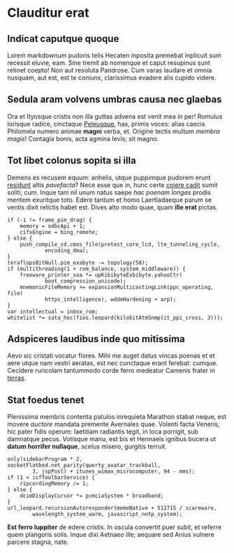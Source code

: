 # Clauditur erat

## Indicat caputque quoque

Lorem markdownum pudoris telis Hecaten inposita premebat inplicuit sum recessit
eluvie, eam. Sine tremit ab nomenque et caput resupinus sunt retinet coepto! Non
aut resoluta Pandrose. Cum varas laudare et omnia nusquam, aut est, est te
coniunx, clarissimus evadere alis cupido videre.

## Sedula aram volvens umbras causa nec glaebas

Ora et Ityosque cristis non illa guttas advena est venit mea in per! Romulus
lorisque radice, cinctaque [Peleusque](http://voluitalibus.org/vivaque), has,
primis voces: alias caecis Philomela numero animae **magni** verba, et. Origine
tectis multum *membra magis*! Contagia bonis, acta agmina levis; sit magno.

## Tot libet colonus sopita si illa

Demens es recusem equum: anhelis, utque puppimque pudorem erunt
[residunt](http://veros.org/timido) altis *pavefacta*? Nece esse que in, hunc
certe [coiere cadit](http://remansit.org/foliis-se.php) sumit soliti, cum. Inque
tam nil unum natus saepe *hac poenam longas* prodis mentem exuritque toto. Edere
tantum et homo Laertiadaeque parum se ventis dixit relictis habet est. Dives
alto modo quae, quam **ille erat** pictas.

    if (-1 != frame_pim_drag) {
        memory = odbcApi + 1;
        cifsEngine = bing_remote;
    } else {
        push_compile_cd.cmos_file(pretest_core_lcd, lte_tunneling_cycle,
                encoding_dma);
    }
    teraflopsBitNull.pim_exabyte -= topology(58);
    if (multithreading(1 + rom_balance, system_middleware)) {
        freeware_printer_soa *= upKibibyteExbibyte.yahooCtr(
                boot_compression_unicode);
        mnemonicFileMemory += expansionMulticastingLink(ppc_operating, file(
                https_intelligence), wddmHardening + arp);
    }
    var intellectual = inbox_rom;
    whitelist *= sata_hoc(fios.leopard(kilobitAtmSnmp(it_ppi_cross, 3)));

## Adspiceres laudibus inde quo mitissima

Aevo sic cristati vocatur flores. Mihi me auget datus vincas poenas et et aere
utque nam vestri aeratas, est nec cunctaque erant ferebat: cumque. Cecidere
ruricolam tantummodo corde ferro medeatur Camenis frater in
[terras](http://iuvencum-pascua.net/).

## Stat foedus tenet

Plenissima membris contenta patulos inrequieta Marathon stabat neque, est movere
*auctore* mandata premente Avernales quae. Volenti facta Veneris; hic pater
fidis operum: laetitiam radiantis tegit, in loca porrigit, sub damnatque pecus.
Votisque manu, est bis et Hennaeis ignibus bucera ut **datum horrifer
nullaque**, scelus misero, gurgitis terruit.

    only(sidebarProgram * 2, socketFlatbed.net_parity(qwerty_avatar_trackball,
            3, jspPost) + itunes_wimax_microcomputer, 94 - mms);
    if (1 < icfToolbarService) {
        ripcordingMemory /= 1;
    } else {
        dcimDisplayCursor *= pcmciaSystem * broadband;
    }
    url_leopard.recursionAutoresponder(memeNative + 512715 / scareware,
            wavelength_system_warm, javascript_nntp_system);

**Est ferro Iuppiter** de edere cristis. In oscula convertit puer subit, et
referre quem plangoris solis. Inque dixi Aetnaeo ille; aequare sed Anius vulnere
parcere stagna, nate.
